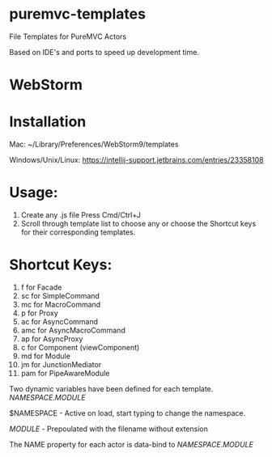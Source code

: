puremvc-templates
=================

File Templates for PureMVC Actors

Based on IDE's and ports to speed up development time. 

WebStorm
============

Installation
=============
Mac: ~/Library/Preferences/WebStorm9/templates

Windows/Unix/Linux: https://intellij-support.jetbrains.com/entries/23358108 

Usage: 
========
1. Create any .js file Press Cmd/Ctrl+J
2. Scroll through template list to choose any or choose the Shortcut keys for their corresponding templates.

Shortcut Keys:
==============
1. f for Facade
2. sc for SimpleCommand
3. mc for MacroCommand
4. p for Proxy
4. ac for AsyncCommand
5. amc for AsyncMacroCommand
6. ap for AsyncProxy
7. c for Component (viewComponent)
8. md for Module
9. jm for JunctionMediator
10. pam for PipeAwareModule

Two dynamic variables have been defined for each template. $NAMESPACE$.$MODULE$

$NAMESPACE - Active on load, start typing to change the namespace. 

$MODULE$ - Prepoulated with the filename without extension

The NAME property for each actor is data-bind to $NAMESPACE$.$MODULE$
